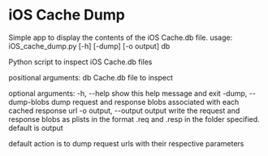iOS Cache Dump
============

Simple app to display the contents of the iOS Cache.db file.
usage: iOS_cache_dump.py [-h] [-dump] [-o output] db

Python script to inspect iOS Cache.db files

positional arguments:
  db                    Cache.db file to inspect

optional arguments:
  -h, --help            show this help message and exit
  -dump, --dump-blobs   dump request and response blobs associated with each
                        cached response url
  -o output, --output output
                        write the request and response blobs as plists in the
                        format <entryid>.req and <entryid>.resp in the folder
                        specified. default is output

default action is to dump request urls with their respective parameters

